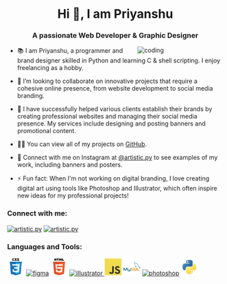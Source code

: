<h1 align="center">Hi 👋, I am Priyanshu</h1>
<h3 align="center">A passionate Web Developer & Graphic Designer</h3>

<img align="right" alt="coding" width="200" src="https://user-images.githubusercontent.com/69011963/137184767-79a13ec7-1bb3-4341-a6da-3a149c9c159a.gif">

- 📚 I am Priyanshu, a programmer and brand designer skilled in Python and learning C & shell scripting. I enjoy freelancing as a hobby.

- 🔗 I’m looking to collaborate on innovative projects that require a cohesive online presence, from website development to social media branding.

- 🤝 I have successfully helped various clients establish their brands by creating professional websites and managing their social media presence. My services include designing and posting banners and promotional content.

- 👨‍💻 You can view all of my projects on [GitHub](https://github.com/artisticpy?tab=repositories).

- 🎨 Connect with me on Instagram at [@artistic.py](https://instagram.com/artistic.py) to see examples of my work, including banners and posters.

- ⚡ Fun fact: When I'm not working on digital branding, I love creating digital art using tools like Photoshop and Illustrator, which often inspire new ideas for my professional projects!

<h3 align="left">Connect with me:</h3>
<p align="left">
<a href="https://instagram.com/artistic.py" target="blank"><img align="center" src="https://raw.githubusercontent.com/rahuldkjain/github-profile-readme-generator/master/src/images/icons/Social/instagram.svg" alt="artistic.py" height="30" width="40" /></a>
<a href="https://www.youtube.com/@artisticpy" target="blank"><img align="center" src="https://raw.githubusercontent.com/rahuldkjain/github-profile-readme-generator/master/src/images/icons/Social/youtube.svg" alt="artistic.py" height="30" width="40" /></a>
</p>

<h3 align="left">Languages and Tools:</h3>
<p align="left">
  <a href="https://www.w3schools.com/css/" target="_blank" rel="noreferrer"><img src="https://raw.githubusercontent.com/devicons/devicon/master/icons/css3/css3-original-wordmark.svg" alt="css3" width="40" height="40"/></a>
  <a href="https://www.figma.com/" target="_blank" rel="noreferrer"><img src="https://www.vectorlogo.zone/logos/figma/figma-icon.svg" alt="figma" width="40" height="40"/></a>
  <a href="https://www.w3.org/html/" target="_blank" rel="noreferrer"><img src="https://raw.githubusercontent.com/devicons/devicon/master/icons/html5/html5-original-wordmark.svg" alt="html5" width="40" height="40"/></a>
  <a href="https://www.adobe.com/in/products/illustrator.html" target="_blank" rel="noreferrer"> <img src="https://www.vectorlogo.zone/logos/adobe_illustrator/adobe_illustrator-icon.svg" alt="illustrator" width="40" height="40"/> </a>
  <a href="https://developer.mozilla.org/en-US/docs/Web/JavaScript" target="_blank" rel="noreferrer"><img src="https://raw.githubusercontent.com/devicons/devicon/master/icons/javascript/javascript-original.svg" alt="javascript" width="40" height="40"/></a>
  <a href="https://www.mysql.com/" target="_blank" rel="noreferrer"><img src="https://raw.githubusercontent.com/devicons/devicon/master/icons/mysql/mysql-original-wordmark.svg" alt="mysql" width="40" height="40"/></a>
  <a href="https://www.photoshop.com/en" target="_blank" rel="noreferrer"><img src="https://upload.wikimedia.org/wikipedia/commons/thumb/a/af/Adobe_Photoshop_CC_icon.svg/1051px-Adobe_Photoshop_CC_icon.svg.png" alt="photoshop" width="40" height="40"/></a>
  <a href="https://www.python.org" target="_blank" rel="noreferrer"><img src="https://raw.githubusercontent.com/devicons/devicon/master/icons/python/python-original.svg" alt="python" width="40" height="40"/></a>
</p>
